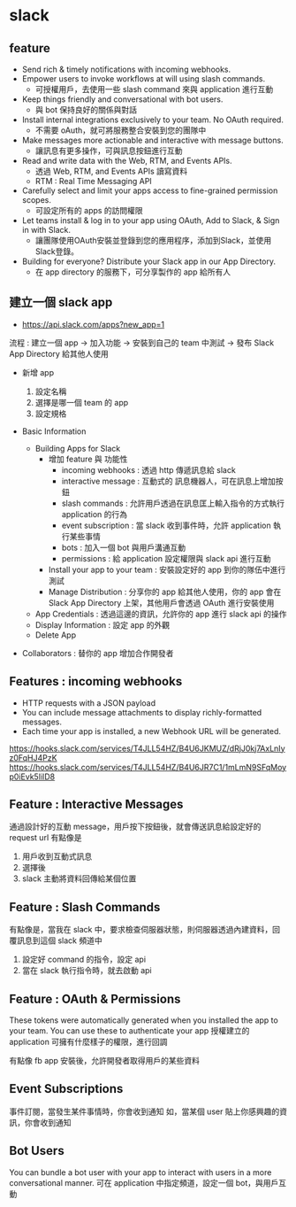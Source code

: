 # slack 

## feature

- Send rich & timely notifications with incoming webhooks.
- Empower users to invoke workflows at will using slash commands.
	- 可授權用戶，去使用一些 slash command 來與 application 進行互動 
- Keep things friendly and conversational with bot users.
	- 與 bot 保持良好的關係與對話
- Install internal integrations exclusively to your team. No OAuth required.
	- 不需要 oAuth，就可將服務整合安裝到您的團隊中
- Make messages more actionable and interactive with message buttons.
	- 讓訊息有更多操作，可與訊息按鈕進行互動
- Read and write data with the Web, RTM, and Events APIs.
	- 透過  Web, RTM, and Events APIs 讀寫資料
	- RTM : Real Time Messaging API
- Carefully select and limit your apps access to fine-grained permission scopes.
	- 可設定所有的 apps 的訪問權限
- Let teams install & log in to your app using OAuth, Add to Slack, & Sign in with Slack.
	- 讓團隊使用OAuth安裝並登錄到您的應用程序，添加到Slack，並使用Slack登錄。
- Building for everyone? Distribute your Slack app in our App Directory.
	- 在 app directory 的服務下，可分享製作的 app 給所有人

## 建立一個 slack app

- https://api.slack.com/apps?new_app=1

流程 : 建立一個 app -> 加入功能 -> 安裝到自己的 team 中測試 -> 發布 Slack App Directory 給其他人使用

- 新增 app
	1. 設定名稱
	2. 選擇是哪一個 team 的 app
	3. 設定規格
	
- Basic Information
	- Building Apps for Slack
		- 增加 feature 與 功能性
			- incoming webhooks : 透過 http 傳遞訊息給 slack
			- interactive message : 互動式的 訊息機器人，可在訊息上增加按鈕
			- slash commands : 允許用戶透過在訊息匡上輸入指令的方式執行 application 的行為
			- event subscription : 當 slack 收到事件時，允許 application 執行某些事情
			- bots : 加入一個 bot 與用戶溝通互動
			- permissions : 給 application 設定權限與 slack api 進行互動
		- Install your app to your team : 安裝設定好的 app 到你的隊伍中進行測試
		- Manage Distribution : 分享你的 app 給其他人使用，你的 app 會在 Slack App Directory 上架，其他用戶會透過 OAuth 進行安裝使用
	- App Credentials : 透過這邊的資訊，允許你的 app 進行 slack api 的操作
	- Display Information : 設定 app 的外觀
	- Delete App
- Collaborators : 替你的 app 增加合作開發者
## Features : incoming webhooks
- HTTP requests with a JSON payload
- You can include message attachments to display richly-formatted messages.
- Each time your app is installed, a new Webhook URL will be generated.

https://hooks.slack.com/services/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
https://hooks.slack.com/services/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

## Feature : Interactive Messages

通過設計好的互動 message，用戶按下按鈕後，就會傳送訊息給設定好的 request url
有點像是
1. 用戶收到互動式訊息
2. 選擇後
3. slack 主動將資料回傳給某個位置

## Feature : Slash Commands

有點像是，當我在 slack 中，要求檢查伺服器狀態，則伺服器透過內建資料，回覆訊息到這個 slack 頻道中
1. 設定好 command 的指令，設定 api
2. 當在 slack 執行指令時，就去啟動 api

## Feature : OAuth & Permissions

These tokens were automatically generated when you installed the app to your team. You can use these to authenticate your app
授權建立的 application 可擁有什麼樣子的權限，進行回調

有點像 fb app 安裝後，允許開發者取得用戶的某些資料

## Event Subscriptions

事件訂閱，當發生某件事情時，你會收到通知
如，當某個 user 貼上你感興趣的資訊，你會收到通知

## Bot Users

You can bundle a bot user with your app to interact with users in a more conversational manner.
可在 application 中指定頻道，設定一個 bot，與用戶互動




